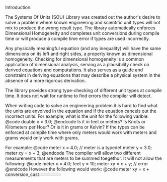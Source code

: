  Introduction:
 
 The Systems Of Units (SOU) Library was created out the author's desire to solve a problem where
 known engineering and scientific unit types will not mix to produce the wrong result type.  The library
 automatically enforces Dimensional Homogeneity and completes unit conversions during compile time or
 will produce a compile time error if types are used incorrectly.

 Any physically meaningful equation (and any inequality) will have the same dimensions on its left and 
 right sides, a property known as dimensional homogeneity. Checking for dimensional homogeneity is a 
 common application of dimensional analysis, serving as a plausibility check on derived equations and 
 computations. It also serves as a guide and constraint in deriving equations that may describe a 
 physical system in the absence of a more rigorous derivation.

 The library provides strong type-checking of different unit types at compile time.  It does not wait for
 runtime to find errors the compiler will detect.

 When writing code to solve an engineering problem it is hard to find what the units are envolved in
 the equation and if the equation cancels out the incorrect units.  For example, what is the unit 
 for the following varible:
 @code double x = 3.0; @endcode
 Is it in feet or meters?  Is Knots or Kilometers per Hour?  Or is it in grams or Kelvin?
 If the types can be enforced at compile time where only meters would work with meters and
 grams would only work with grams.

 For example:
 @code meter x = 4.0; // meter is a typedef
 meter y = 3.0;
 meter xy = x + 3; @endcode
 The compiler will allow two different measurements that are meters to be summed toegethor.
 It will not allow the following:
 @code meter x = 4.0;
 feet y = 10;
 meter xy = x + y; // error @endcode
 However the following would work:
 @code meter xy = x + conversion_cast<meter>(y); @endcode
